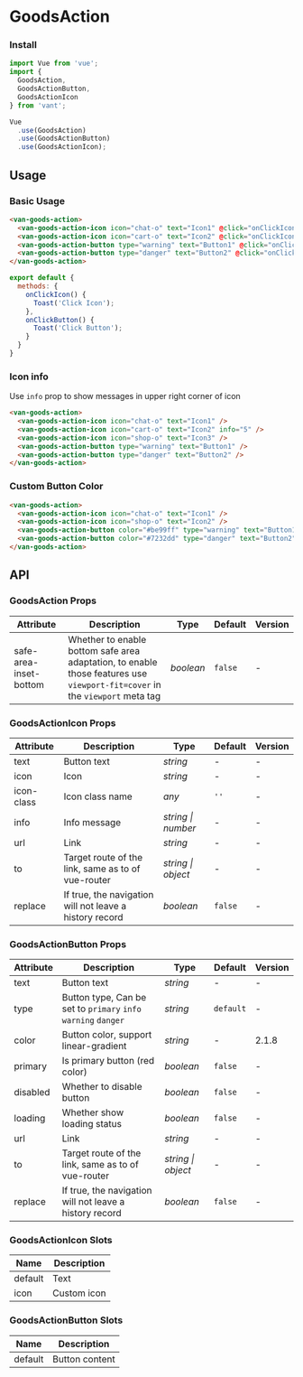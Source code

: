 # GoodsAction

### Install

``` javascript
import Vue from 'vue';
import {
  GoodsAction,
  GoodsActionButton,
  GoodsActionIcon
} from 'vant';

Vue
  .use(GoodsAction)
  .use(GoodsActionButton)
  .use(GoodsActionIcon);
```

## Usage

### Basic Usage

```html
<van-goods-action>
  <van-goods-action-icon icon="chat-o" text="Icon1" @click="onClickIcon" />
  <van-goods-action-icon icon="cart-o" text="Icon2" @click="onClickIcon" />
  <van-goods-action-button type="warning" text="Button1" @click="onClickButton" />
  <van-goods-action-button type="danger" text="Button2" @click="onClickButton" />
</van-goods-action>
```

```javascript
export default {
  methods: {
    onClickIcon() {
      Toast('Click Icon');
    },
    onClickButton() {
      Toast('Click Button');
    }
  }
}
```

### Icon info

Use `info` prop to show messages in upper right corner of icon

```html
<van-goods-action>
  <van-goods-action-icon icon="chat-o" text="Icon1" />
  <van-goods-action-icon icon="cart-o" text="Icon2" info="5" />
  <van-goods-action-icon icon="shop-o" text="Icon3" />
  <van-goods-action-button type="warning" text="Button1" />
  <van-goods-action-button type="danger" text="Button2" />
</van-goods-action>
```

### Custom Button Color

```html
<van-goods-action>
  <van-goods-action-icon icon="chat-o" text="Icon1" />
  <van-goods-action-icon icon="shop-o" text="Icon2" />
  <van-goods-action-button color="#be99ff" type="warning" text="Button1" />
  <van-goods-action-button color="#7232dd" type="danger" text="Button2" />
</van-goods-action>
```

## API

### GoodsAction Props

| Attribute | Description | Type | Default | Version |
|------|------|------|------|------|
| safe-area-inset-bottom | Whether to enable bottom safe area adaptation, to enable those features use `viewport-fit=cover` in the `viewport` meta tag | *boolean* | `false` | - |

### GoodsActionIcon Props

| Attribute | Description | Type | Default | Version |
|------|------|------|------|------|
| text | Button text | *string* | - | - |
| icon | Icon | *string* | - | - |
| icon-class | Icon class name | *any* | `''` | - |
| info | Info message | *string \| number* | - | - |
| url | Link | *string* | - | - |
| to | Target route of the link, same as to of vue-router | *string \| object* | - | - |
| replace | If true, the navigation will not leave a history record | *boolean* | `false` | - |

### GoodsActionButton Props

| Attribute | Description | Type | Default | Version |
|------|------|------|------|------|
| text | Button text | *string* | - | - |
| type | Button type, Can be set to `primary` `info` `warning` `danger` | *string* | `default` | - |
| color | Button color, support linear-gradient | *string* | - | 2.1.8 |
| primary | Is primary button (red color) | *boolean* | `false` | - |
| disabled | Whether to disable button | *boolean* | `false` | - |
| loading | Whether show loading status | *boolean* | `false` | - |
| url | Link | *string* | - | - |
| to | Target route of the link, same as to of vue-router | *string \| object* | - | - |
| replace | If true, the navigation will not leave a history record | *boolean* | `false` | - |

### GoodsActionIcon Slots

| Name | Description |
|------|------|
| default | Text |
| icon | Custom icon |

### GoodsActionButton Slots

| Name | Description |
|------|------|
| default | Button content |
